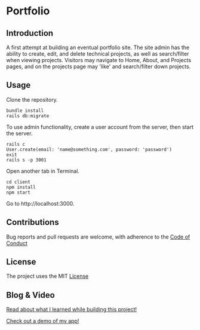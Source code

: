 Portfolio
=========

Introduction
------------
A first attempt at building an eventual portfolio site. The site admin has the ability to create, edit, and delete technical projects, as well as search/filter when viewing projects. Visitors may navigate to Home, About, and Projects pages, and on the projects page may 'like' and search/filter down projects.

Usage
-----
Clone the repository.
```
bundle install
rails db:migrate
```
To use admin functionality, create a user account from the server, then start the server.
```
rails c
User.create(email: 'name@something.com', password: 'password')
exit
rails s -p 3001
```
Open another tab in Terminal.
```
cd client
npm install
npm start
```
Go to http://localhost:3000.

Contributions
-------------
Bug reports and pull requests are welcome, with adherence to the [Code of Conduct](./CODE_OF_CONDUCT.md)

License
-------
The project uses the MIT [License](./LICENSE)

Blog & Video
---------

[Read about what I learned while building this project!](https://iamtash.github.io/react-redux_go_with_the_flow)

[Check out a demo of my app!]()
